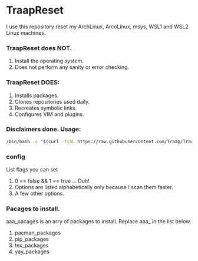 # TraapReset

I use this repository reset my ArchLinux, ArcoLinux, msys, WSL1
and WSL2 Linux machines.

### TraapReset does NOT.
1. Install the operating system.
2. Does not perform any sanity or error checking.

### TraapReset DOES:
1. Installs packages.
1. Clones repositories used daily.
2. Recreates symbolic links.
3. Configures VIM and plugins.

### Disclaimers done.  Usage:
```bash
/bin/bash -c "$(curl -fsSL https://raw.githubusercontent.com/Traap/TraapReset/master/install.sh)"
```

### config
List flags you can set
1. 0 == false && 1 == true ... Duh!
2. Options are listed alphabetically only because I scan them faster.
3. A few other options.

### Pacages to install.
aaa_pacages is an arry of packages to install.  Replace aaa_ in the list below.

1. pacman_packages
2. pip_packages
3. tex_packages
4. yay_packages
